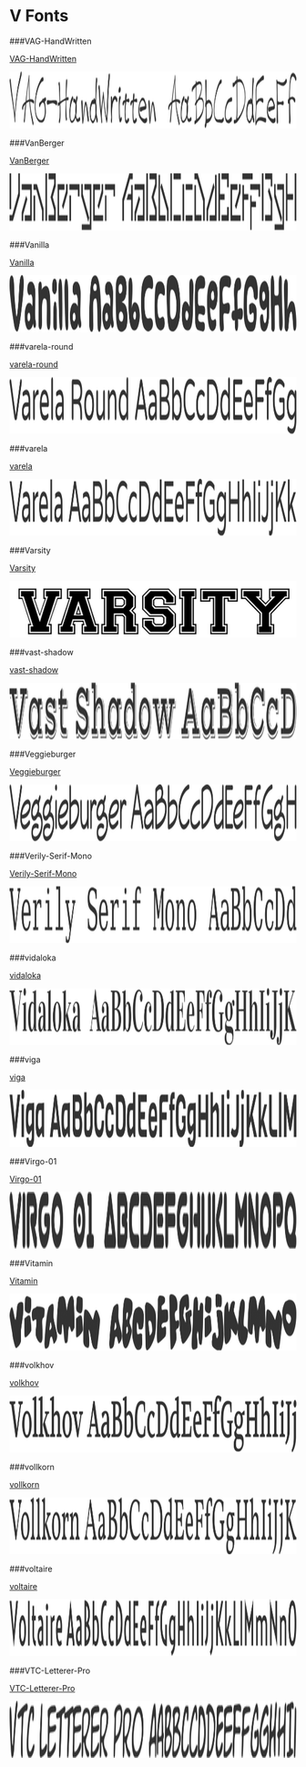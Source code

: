 # V Fonts

###VAG-HandWritten

[VAG-HandWritten](../../Fonts/V/VAG-HandWritten)

<img src="VAG-HandWritten.png" width="710" height="100" />

###VanBerger

[VanBerger](../../Fonts/V/VanBerger)

<img src="VanBerger.png" width="710" height="100" />

###Vanilla

[Vanilla](../../Fonts/V/Vanilla)

<img src="Vanilla.png" width="710" height="100" />

###varela-round

[varela-round](../../Fonts/V/varela-round)

<img src="varela-round.png" width="710" height="100" />

###varela

[varela](../../Fonts/V/varela)

<img src="varela.png" width="710" height="100" />

###Varsity

[Varsity](../../Fonts/V/varsity_regular)

<img src="Varsity.png" width="710" height="100" />

###vast-shadow

[vast-shadow](../../Fonts/V/vast-shadow)

<img src="vast-shadow.png" width="710" height="100" />

###Veggieburger

[Veggieburger](../../Fonts/V/Veggieburger)

<img src="Veggieburger.png" width="710" height="100" />

###Verily-Serif-Mono

[Verily-Serif-Mono](../../Fonts/V/Verily-Serif-Mono)

<img src="Verily-Serif-Mono.png" width="710" height="100" />

###vidaloka

[vidaloka](../../Fonts/V/vidaloka)

<img src="vidaloka.png" width="710" height="100" />

###viga

[viga](../../Fonts/V/viga)

<img src="viga.png" width="710" height="100" />

###Virgo-01

[Virgo-01](../../Fonts/V/Virgo-01)

<img src="Virgo-01.png" width="710" height="100" />

###Vitamin

[Vitamin](../../Fonts/V/Vitamin)

<img src="Vitamin.png" width="710" height="100" />

###volkhov

[volkhov](../../Fonts/V/volkhov)

<img src="volkhov.png" width="710" height="100" />

###vollkorn

[vollkorn](../../Fonts/V/vollkorn)

<img src="vollkorn.png" width="710" height="100" />

###voltaire

[voltaire](../../Fonts/V/voltaire)

<img src="voltaire.png" width="710" height="100" />

###VTC-Letterer-Pro

[VTC-Letterer-Pro](../../Fonts/V/VTC-Letterer-Pro)

<img src="VTC-Letterer-Pro.png" width="710" height="100" />

